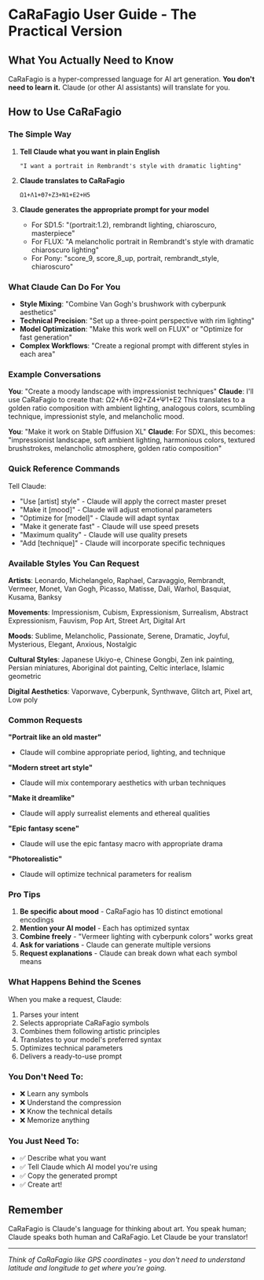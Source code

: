 # CaRaFagio User Guide - The Practical Version

## What You Actually Need to Know

CaRaFagio is a hyper-compressed language for AI art generation. **You don't need to learn it.** Claude (or other AI assistants) will translate for you.

## How to Use CaRaFagio

### The Simple Way

1. **Tell Claude what you want in plain English**
   ```
   "I want a portrait in Rembrandt's style with dramatic lighting"
   ```

2. **Claude translates to CaRaFagio**
   ```
   Ω1+Λ1+Θ7+Ζ3+Ν1+Ε2+Η5
   ```

3. **Claude generates the appropriate prompt for your model**
   - For SD1.5: "(portrait:1.2), rembrandt lighting, chiaroscuro, masterpiece"
   - For FLUX: "A melancholic portrait in Rembrandt's style with dramatic chiaroscuro lighting"
   - For Pony: "score_9, score_8_up, portrait, rembrandt_style, chiaroscuro"

### What Claude Can Do For You

- **Style Mixing**: "Combine Van Gogh's brushwork with cyberpunk aesthetics"
- **Technical Precision**: "Set up a three-point perspective with rim lighting"
- **Model Optimization**: "Make this work well on FLUX" or "Optimize for fast generation"
- **Complex Workflows**: "Create a regional prompt with different styles in each area"

### Example Conversations

**You**: "Create a moody landscape with impressionist techniques"
**Claude**: I'll use CaRaFagio to create that: Ω2+Λ6+Θ2+Ζ4+Ψ1+Ε2
This translates to a golden ratio composition with ambient lighting, analogous colors, scumbling technique, impressionist style, and melancholic mood.

**You**: "Make it work on Stable Diffusion XL"
**Claude**: For SDXL, this becomes: "impressionist landscape, soft ambient lighting, harmonious colors, textured brushstrokes, melancholic atmosphere, golden ratio composition"

### Quick Reference Commands

Tell Claude:
- "Use [artist] style" - Claude will apply the correct master preset
- "Make it [mood]" - Claude will adjust emotional parameters
- "Optimize for [model]" - Claude will adapt syntax
- "Make it generate fast" - Claude will use speed presets
- "Maximum quality" - Claude will use quality presets
- "Add [technique]" - Claude will incorporate specific techniques

### Available Styles You Can Request

**Artists**: Leonardo, Michelangelo, Raphael, Caravaggio, Rembrandt, Vermeer, Monet, Van Gogh, Picasso, Matisse, Dali, Warhol, Basquiat, Kusama, Banksy

**Movements**: Impressionism, Cubism, Expressionism, Surrealism, Abstract Expressionism, Fauvism, Pop Art, Street Art, Digital Art

**Moods**: Sublime, Melancholic, Passionate, Serene, Dramatic, Joyful, Mysterious, Elegant, Anxious, Nostalgic

**Cultural Styles**: Japanese Ukiyo-e, Chinese Gongbi, Zen ink painting, Persian miniatures, Aboriginal dot painting, Celtic interlace, Islamic geometric

**Digital Aesthetics**: Vaporwave, Cyberpunk, Synthwave, Glitch art, Pixel art, Low poly

### Common Requests

**"Portrait like an old master"**
- Claude will combine appropriate period, lighting, and technique

**"Modern street art style"**
- Claude will mix contemporary aesthetics with urban techniques

**"Make it dreamlike"**
- Claude will apply surrealist elements and ethereal qualities

**"Epic fantasy scene"**
- Claude will use the epic fantasy macro with appropriate drama

**"Photorealistic"**
- Claude will optimize technical parameters for realism

### Pro Tips

1. **Be specific about mood** - CaRaFagio has 10 distinct emotional encodings
2. **Mention your AI model** - Each has optimized syntax
3. **Combine freely** - "Vermeer lighting with cyberpunk colors" works great
4. **Ask for variations** - Claude can generate multiple versions
5. **Request explanations** - Claude can break down what each symbol means

### What Happens Behind the Scenes

When you make a request, Claude:
1. Parses your intent
2. Selects appropriate CaRaFagio symbols
3. Combines them following artistic principles
4. Translates to your model's preferred syntax
5. Optimizes technical parameters
6. Delivers a ready-to-use prompt

### You Don't Need To:
- ❌ Learn any symbols
- ❌ Understand the compression
- ❌ Know the technical details
- ❌ Memorize anything

### You Just Need To:
- ✅ Describe what you want
- ✅ Tell Claude which AI model you're using
- ✅ Copy the generated prompt
- ✅ Create art!

## Remember

CaRaFagio is Claude's language for thinking about art. You speak human; Claude speaks both human and CaRaFagio. Let Claude be your translator!

---

*Think of CaRaFagio like GPS coordinates - you don't need to understand latitude and longitude to get where you're going.*